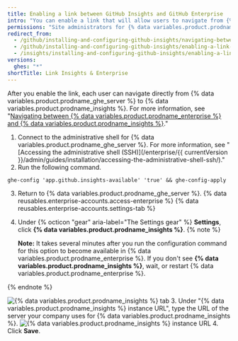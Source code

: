 ```yaml
---
title: Enabling a link between GitHub Insights and GitHub Enterprise
intro: "You can enable a link that will allow users to navigate from {% data variables.product.prodname_ghe_server %} to {% data variables.product.prodname_insights %}."
permissions: "Site administrators for {% data variables.product.prodname_ghe_server %} can enable a link between {% data variables.product.prodname_ghe_server %} and {% data variables.product.prodname_insights %}."
redirect_from:
  - /github/installing-and-configuring-github-insights/navigating-between-github-insights-and-github-enterprise
  - /github/installing-and-configuring-github-insights/enabling-a-link-between-github-insights-and-github-enterprise
  - /insights/installing-and-configuring-github-insights/enabling-a-link-between-github-insights-and-github-enterprise
versions:
  ghes: "*"
shortTitle: Link Insights & Enterprise
---
```


After you enable the link, each user can navigate directly from {% data variables.product.prodname_ghe_server %} to {% data variables.product.prodname_insights %}. For more information, see "[Navigating between {% data variables.product.prodname_enterprise %} and {% data variables.product.prodname_insights %}](/insights/exploring-your-usage-of-github-enterprise/navigating-between-github-enterprise-and-github-insights)."

1. Connect to the administrative shell for {% data variables.product.prodname_ghe_server %}. For more information, see "[Accessing the administrative shell (SSH)](/enterprise/{{ currentVersion }}/admin/guides/installation/accessing-the-administrative-shell-ssh/)."
2. Run the following command.

```shell
ghe-config 'app.github.insights-available' 'true' && ghe-config-apply
```

3. Return to {% data variables.product.prodname_ghe_server %}.
   {% data reusables.enterprise-accounts.access-enterprise %}
   {% data reusables.enterprise-accounts.settings-tab %}
4. Under {% octicon "gear" aria-label="The Settings gear" %} **Settings**, click **{% data variables.product.prodname_insights %}**.
   {% note %}

   **Note:** It takes several minutes after you run the configuration command for this option to become available in {% data variables.product.prodname_enterprise %}. If you don't see **{% data variables.product.prodname_insights %}**, wait, or restart {% data variables.product.prodname_enterprise %}.

{% endnote %}

![{% data variables.product.prodname_insights %} tab](/assets/images/help/business-accounts/github-insights-tab.png) 3. Under "{% data variables.product.prodname_insights %} instance URL", type the URL of the server your company uses for {% data variables.product.prodname_insights %}.
![{% data variables.product.prodname_insights %} instance URL](/assets/images/help/business-accounts/insights-instance-url.png) 4. Click **Save**.
